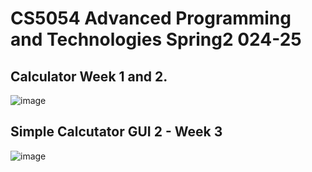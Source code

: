 # CS5054 Advanced Programming and Technologies Spring2 024-25

 ## Calculator Week 1 and 2.
![image](https://github.com/user-attachments/assets/981cb763-b65c-4e0d-a349-5a062abc5349)



## Simple Calcutator GUI 2 - Week 3
![image](https://github.com/user-attachments/assets/1c3baa77-87eb-41c4-b8a1-26e95e8740ad)

